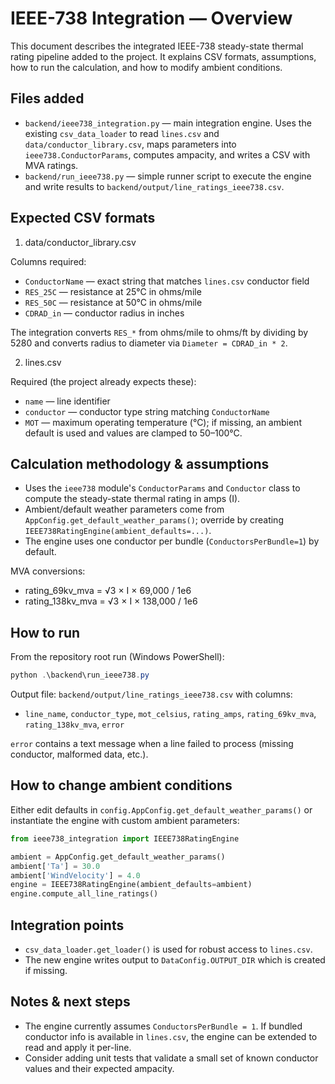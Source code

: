 # IEEE-738 Integration — Overview

This document describes the integrated IEEE-738 steady-state thermal rating
pipeline added to the project. It explains CSV formats, assumptions, how to run
the calculation, and how to modify ambient conditions.

## Files added
- `backend/ieee738_integration.py` — main integration engine. Uses the existing
  `csv_data_loader` to read `lines.csv` and `data/conductor_library.csv`, maps
  parameters into `ieee738.ConductorParams`, computes ampacity, and writes a
  CSV with MVA ratings.
- `backend/run_ieee738.py` — simple runner script to execute the engine and
  write results to `backend/output/line_ratings_ieee738.csv`.

## Expected CSV formats

1) data/conductor_library.csv

Columns required:

- `ConductorName` — exact string that matches `lines.csv` conductor field
- `RES_25C` — resistance at 25°C in ohms/mile
- `RES_50C` — resistance at 50°C in ohms/mile
- `CDRAD_in` — conductor radius in inches

The integration converts `RES_*` from ohms/mile to ohms/ft by dividing by 5280
and converts radius to diameter via `Diameter = CDRAD_in * 2`.

2) lines.csv

Required (the project already expects these):

- `name` — line identifier
- `conductor` — conductor type string matching `ConductorName`
- `MOT` — maximum operating temperature (°C); if missing, an ambient default
  is used and values are clamped to 50–100°C.

## Calculation methodology & assumptions

- Uses the `ieee738` module's `ConductorParams` and `Conductor` class to
  compute the steady-state thermal rating in amps (I).
- Ambient/default weather parameters come from `AppConfig.get_default_weather_params()`;
  override by creating `IEEE738RatingEngine(ambient_defaults=...)`.
- The engine uses one conductor per bundle (`ConductorsPerBundle=1`) by default.

MVA conversions:

- rating_69kv_mva = √3 × I × 69,000 / 1e6
- rating_138kv_mva = √3 × I × 138,000 / 1e6

## How to run

From the repository root run (Windows PowerShell):

```powershell
python .\backend\run_ieee738.py
```

Output file: `backend/output/line_ratings_ieee738.csv` with columns:

- `line_name`, `conductor_type`, `mot_celsius`, `rating_amps`,
  `rating_69kv_mva`, `rating_138kv_mva`, `error`

`error` contains a text message when a line failed to process (missing
conductor, malformed data, etc.).

## How to change ambient conditions

Either edit defaults in `config.AppConfig.get_default_weather_params()` or
instantiate the engine with custom ambient parameters:

```python
from ieee738_integration import IEEE738RatingEngine

ambient = AppConfig.get_default_weather_params()
ambient['Ta'] = 30.0
ambient['WindVelocity'] = 4.0
engine = IEEE738RatingEngine(ambient_defaults=ambient)
engine.compute_all_line_ratings()
```

## Integration points

- `csv_data_loader.get_loader()` is used for robust access to `lines.csv`.
- The new engine writes output to `DataConfig.OUTPUT_DIR` which is created if
  missing.

## Notes & next steps

- The engine currently assumes `ConductorsPerBundle = 1`. If bundled
  conductor info is available in `lines.csv`, the engine can be extended to
  read and apply it per-line.
- Consider adding unit tests that validate a small set of known conductor
  values and their expected ampacity.
